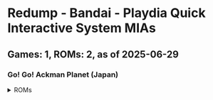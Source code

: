# Redump - Bandai - Playdia Quick Interactive System MIAs
## Games: 1, ROMs: 2, as of 2025-06-29

### Go! Go! Ackman Planet (Japan)
<details>
<summary>ROMs</summary>

- Go! Go! Ackman Planet (Japan) (Track 1).bin, CRC: 1cbf2c16
- Go! Go! Ackman Planet (Japan) (Track 2).bin, CRC: f1974e93
</details>

